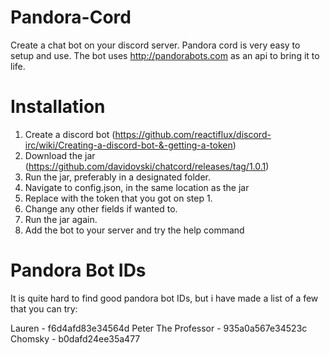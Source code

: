 # Pandora-Cord
Create a chat bot on your discord server. Pandora cord is very easy to setup and use. The bot uses http://pandorabots.com as an api to bring it to life. 

# Installation

1. Create a discord bot (https://github.com/reactiflux/discord-irc/wiki/Creating-a-discord-bot-&-getting-a-token)
2. Download the jar (https://github.com/davidovski/chatcord/releases/tag/1.0.1)
3. Run the jar, preferably in a designated folder.
4. Navigate to config.json, in the same location as the jar
5. Replace <enter your bots token> with the token that you got on step 1.
6. Change any other fields if wanted to.
7. Run the jar again.
8. Add the bot to your server and try the help command

# Pandora Bot IDs

It is quite hard to find good pandora bot IDs, but i have made a list of a few that you can try:

Lauren - f6d4afd83e34564d
Peter The Professor - 935a0a567e34523c
Chomsky - b0dafd24ee35a477
